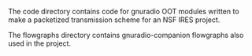 The code directory contains code for gnuradio OOT modules written to make a packetized transmission scheme for an NSF IRES project.

The flowgraphs directory contains gnuradio-companion flowgraphs also used in the project.
